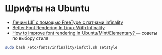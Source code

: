 # Шрифты на Ubuntu

* [Лечим ШГ с помощью FreeType с патчами infinality](http://kubuntu.ru/node/12311)
* [Better Font Rendering In Linux With Infinality](http://www.webupd8.org/2013/06/better-font-rendering-in-linux-with.html)
* [How to improve font rendering in Ubuntu/Mint/Elementary? ](http://www.compressedtech.info/2014/04/how-to-improve-font-rendering-in.html) — советы по выбору стиля

```bash
sudo bash /etc/fonts/infinality/infctl.sh setstyle
```
